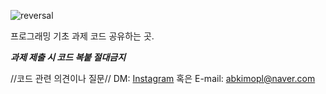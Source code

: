 ![reversal](https://capsule-render.vercel.app/api?type=transparent&text=과제할%20때%20참고용으로만%20봐주세요&fontAlign=30&fontSize=20&desc=&descAlign=60&descAlignY=50&theme=radical)

<a>프로그래밍 기초 과제 코드 공유하는 곳.

***과제 제출 시 코드 복붙 절대금지***

</a>

<a>//코드 관련 의견이나 질문//
DM:
</a>
<a href="https://www.instagram.com/fluorine_10/" target="_blank"> Instagram</a>
<a>  혹은   E-mail: abkimopl@naver.com</a>
